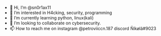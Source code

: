- 👋 Hi, I’m @sn0r1ax11
- 👀 I’m interested in H4cking, security, programming
- 🌱 I’m currently learning python, linux(kali) 
- 💞️ I’m looking to collaborate on cybersecurity.
- 📫 How to reach me on instagram @petroviiccn.187 discord Ñíkølã#9023
<!---
sn0r1ax11/sn0r1ax11 is a ✨ special ✨ repository because its `README.md` (this file) appears on your GitHub profile.
You can click the Preview link to take a look at your changes.
--->
